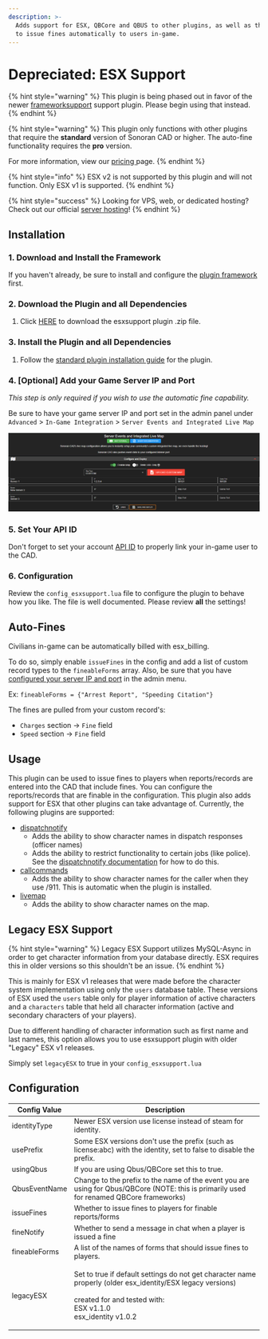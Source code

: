 ```yaml
---
description: >-
  Adds support for ESX, QBCore and QBUS to other plugins, as well as the ability
  to issue fines automatically to users in-game.
---
```


# Depreciated: ESX Support

{% hint style="warning" %}
This plugin is being phased out in favor of the newer [frameworksupport](./) support plugin. Please begin using that instead.
{% endhint %}

{% hint style="warning" %}
This plugin only functions with other plugins that require the **standard** version of Sonoran CAD or higher. The auto-fine functionality requires the **pro** version.

For more information, view our [pricing ](../../../../pricing/faq/)page.
{% endhint %}

{% hint style="info" %}
ESX v2 is not supported by this plugin and will not function. Only ESX v1 is supported.
{% endhint %}

{% hint style="success" %}
Looking for VPS, web, or dedicated hosting? Check out our official [server hosting](../../../../other-products/server-hosting.md)!
{% endhint %}

## Installation

### 1. Download and Install the Framework

If you haven't already, be sure to install and configure the [plugin framework](../../framework-installation.md) first.

### 2. Download the Plugin and all Dependencies

1. Click [HERE](https://github.com/Sonoran-Software/sonoran\_esxsupport/releases/tag/latest) to download the esxsupport plugin .zip file.

### 3. Install the Plugin and all Dependencies

1. Follow the [standard plugin installation guide](../../plugin-installation/) for the plugin.

### 4. \[Optional] Add your Game Server IP and Port

_This step is only required if you wish to use the automatic fine capability._

Be sure to have your game server IP and port set in the admin panel under `Advanced` > `In-Game Integration` > `Server Events and Integrated Live Map`

![Sonoran CAD - Server IP and Port](<../../../../.gitbook/assets/image (195).png>)

### 5. Set Your API ID

Don't forget to set your account [API ID](../../../../sonoran-cad/api-integration/getting-started/setting-your-api-id.md) to properly link your in-game user to the CAD.

### 6. Configuration

Review the `config_esxsupport.lua` file to configure the plugin to behave how you like. The file is well documented. Please review **all** the settings!

## Auto-Fines

Civilians in-game can be automatically billed with esx\_billing.

To do so, simply enable `issueFines` in the config and add a list of custom record types to the `fineableForms` array. Also, be sure that you have [configured your server IP and port](esx-support.md#4-optional-add-your-game-server-ip-and-port) in the admin menu.

Ex: `fineableForms = {"Arrest Report", "Speeding Citation"}`

The fines are pulled from your custom record's:

* `Charges` section -> `Fine` field
* `Speed` section -> `Fine` field

## Usage

This plugin can be used to issue fines to players when reports/records are entered into the CAD that include fines. You can configure the reports/records that are finable in the configuration. This plugin also adds support for ESX that other plugins can take advantage of. Currently, the following plugins are supported:

* [dispatchnotify](../dispatch-notify.md)
  * Adds the ability to show character names in dispatch responses (officer names)
  * Adds the ability to restrict functionality to certain jobs (like police). See the [dispatchnotify documentation](../dispatch-notify.md) for how to do this.
* [callcommands](../call-commands.md)
  * Adds the ability to show character names for the caller when they use /911. This is automatic when the plugin is installed.
* [livemap](../live-map.md)
  * Adds the ability to show character names on the map.

## Legacy ESX Support

{% hint style="warning" %}
Legacy ESX Support utilizes MySQL-Async in order to get character information from your database directly. ESX requires this in older versions so this shouldn't be an issue.
{% endhint %}

This is mainly for ESX v1 releases that were made before the character system implementation using only the `users` database table. These versions of ESX used the `users` table only for player information of active characters and a `characters` table that held all character information (active and secondary characters of your players).

Due to different handling of character information such as first name and last names, this option allows you to use esxsupport plugin with older "Legacy" ESX v1 releases.

Simply set `legacyESX` to true in your `config_esxsupport.lua`

## Configuration

| Config Value  | Description                                                                                                                                                                                 |
| ------------- | ------------------------------------------------------------------------------------------------------------------------------------------------------------------------------------------- |
| identityType  | Newer ESX version use license instead of steam for identity.                                                                                                                                |
| usePrefix     | Some ESX versions don't use the prefix (such as license:abc) with the identity, set to false to disable the prefix.                                                                         |
| usingQbus     | If you are using Qbus/QBCore set this to true.                                                                                                                                              |
| QbusEventName | Change to the prefix to the name of the event you are using for Qbus/QBCore (NOTE: this is primarily used for renamed QBCore frameworks)                                                    |
| issueFines    | Whether to issue fines to players for finable reports/forms                                                                                                                                 |
| fineNotify    | Whether to send a message in chat when a player is issued a fine                                                                                                                            |
| fineableForms | A list of the names of forms that should issue fines to players.                                                                                                                            |
| legacyESX     | <p>Set to true if default settings do not get character name properly (older esx_identity/ESX legacy versions)<br><br>created for and tested with:<br>ESX v1.1.0<br>esx_identity v1.0.2</p> |
